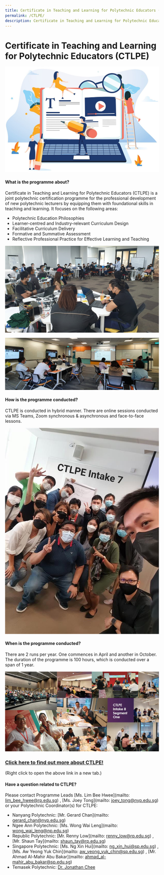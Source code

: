```yaml
---
title: Certificate in Teaching and Learning for Polytechnic Educators (CTLPE)
permalink: /CTLPE/
description: Certificate in Teaching and Learning for Polytechnic Educators (CTLPE)
---
```

# Certificate in Teaching and Learning for Polytechnic Educators (CTLPE)

![](/images/127315465_ML2.jpg)

#### What is the programme about?

Certificate in Teaching and Learning for Polytechnic Educators (CTLPE) is a joint polytechnic certification programme for the professional development of new polytechnic lecturers by equipping them with foundational skills in teaching and learning. 
It focuses on the following areas:
* Polytechnic Education Philosophies
* Learner-centred and Industry-relevant Curriculum Design
* Facilitative Curriculum Delivery
* Formative and Summative Assessment
* Reflective Professional Practice for Effective Learning and Teaching

![](/images/ctlpe%20intake%207%20pic%201.png)

![](/images/ctlpe%20intake%207%20pic%205.png)

#### How is the programme conducted?

CTLPE is conducted in hybrid manner. There are online sessions conducted via MS Teams, Zoom synchronous & asynchronous and face-to-face lessons.

![](/images/ctlpe%20intake%207%20pic%203.jpg)

#### When is the programme conducted?

There are 2 runs per year. One commences in April and another in October. The duration of the programme is 100 hours, which is conducted over a span of 1 year.

![](/images/ctlpe%20intake%208%20collage.jpg)

### [Click here to find out more about CTLPE!](/files/CTLPE%20Prog%20information%20for%20JPAcE%20website_updated%20on%207%20Sep%202022%20v2.pdf)
(Right click to open the above link in a new tab.)



#### Have a question related to CTLPE?

Please contact Programme Leads [Ms. Lim Bee Hwee](mailto: lim_bee_hwee@rp.edu.sg) , [Ms. Joey Tong](mailto: joey_tong@nyp.edu.sg) or your Polytechnic Coordinator(s) for CTLPE:

* Nanyang Polytechnic: [Mr. Gerard Chan](mailto: gerard_chan@nyp.edu.sg) 
* Ngee Ann Polytechnic: [Ms. Wong Wai Leng](mailto: wong_wai_leng@np.edu.sg)
* Republic Polytechnic: [Mr. Renny Low](mailto: renny_low@rp.edu.sg) , [Mr. Shaun Tay](mailto: shaun_tay@rp.edu.sg) 
* Singapore Polytechnic: [Ms. Ng Xin Hui](mailto: ng_xin_hui@sp.edu.sg) , [Ms. Aw Yeong Yuk Chin](mailto: aw_yeong_yuk_chin@sp.edu.sg) , [Mr. Ahmad Al-Mahir Abu Bakar](mailto: ahmad_al-mahir_abu_bakar@sp.edu.sg)
* Temasek Polytechnic: [Dr. Jonathan Chee](jonathan_chee@tp.edu.sg)